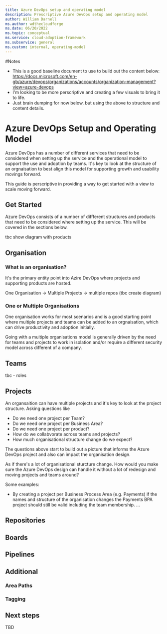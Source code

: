 ```yaml
---
title: Azure DevOps setup and operating model
description: Prescriptive Azure DevOps setup and operating model
author: William Darnell
ms.author: wdthecloudforge
ms.date: 06/20/2022
ms.topic: conceptual
ms.service: cloud-adoption-framework
ms.subservice: general
ms.custom: internal, operating-model
---
```


#Notes

- This is a good baseline document to use to build out the content below: https://docs.microsoft.com/en-gb/azure/devops/organizations/accounts/organization-management?view=azure-devops
- I'm looking to be more perscriptive and creating a few visuals to bring it to life. 
- Just brain dumping for now below, but using the above to structure and content details.

# Azure DevOps Setup and Operating Model

Azure DevOps has a number of different services that need to be considered when setting up the service and the operational model to support the use and adoption by teams. It's key to look at the structure of an orgnaisation to best align this model for supporting growth and usability movings forward. 

This guide is perscriptive in providing a way to get started with a view to scale moving forward.

## Get Started

Azure DevOps consists of a number of diffferent structures and products that need to be considered where setting up the service. This will be covered in the sections below.

tbc show diagram with products

## Organisation

### What is an organisation?

It's the primary entity point into Azire DevOps where projects and supporting products are hosted. 

One Organisation -> Multiple Projects -> multiple repos (tbc  create diagram)

### One or Multiple Organisations

One organisation works for most scenarios and is a good starting point where multiple projects and teams can be added to an orgnaisation, which can drive productivity and adoption initially.  

Going with a multiple organisations model is generally driven by the need for teams and projects to work in isolation and/or require a different security model across different of a company.

## Teams

tbc - roles

## Projects

An organsaition can have multiple projects and it's key to look at the project structure. Asking questions like 
- Do we need one project per Team?
- Do we need one project per Business Area?
- Do we need one project per product?
- How do we collabvorate across teams and projects?
- How much organisational structure change do we expect?

The questions above start to build out a picture that informs the Azure DevOps project and also can impact the organisation design.

As if there's a lot of organisational sturcture change. How would you make sure the Azure DevOps design can handle it without a lot of redesign and moving projects and teams around? 

Some examples:

- By creating a project per Business Process Area (e.g. Payments) if the names and structure of the organisation changes the Payments BPA project should still be valid including the team membership.
...


## Repositories



## Boards

## Pipelines

## Additional

### Area Paths

### Tagging

## Next steps

TBD
